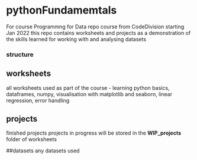 # pythonFundamemtals
For course 
Programmng for Data repo
course from CodeDivision starting Jan 2022
this repo contains worksheets and projects as a demonstration of the skills learned for
working with and analysing datasets

### structure
## worksheets
all worksheets used as part of the course - learning python basics, dataframes, numpy, visualisation
with matplotlib and seaborn, linear regression, error handling
## projects
finished projects
projects in progress will be stored in the **WIP_projects** folder of worksheets

##datasets
any datasets used 